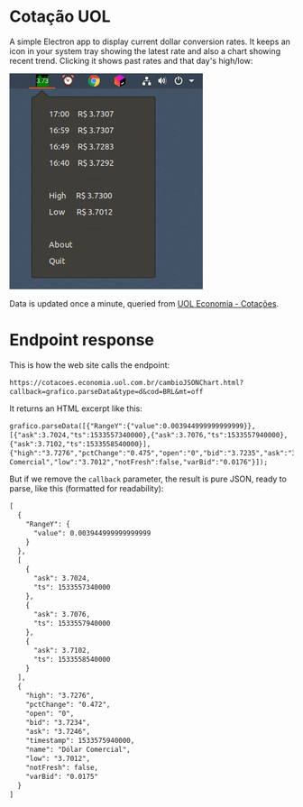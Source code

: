 
# Cotação UOL

A simple Electron app to display current dollar conversion rates. It keeps an icon in your system tray showing the latest rate and also a chart showing recent trend. Clicking it shows past rates and that day's high/low:

![](screenshot.png)

Data is updated once a minute, queried from [UOL Economia - Cotações](https://economia.uol.com.br/cotacoes/cambio/dolar-comercial-estados-unidos/).

# Endpoint response

This is how the web site calls the endpoint:

    https://cotacoes.economia.uol.com.br/cambioJSONChart.html?callback=grafico.parseData&type=d&cod=BRL&mt=off

It returns an HTML excerpt like this:

    grafico.parseData([{"RangeY":{"value":0.003944999999999999}},[{"ask":3.7024,"ts":1533557340000},{"ask":3.7076,"ts":1533557940000},{"ask":3.7102,"ts":1533558540000}],{"high":"3.7276","pctChange":"0.475","open":"0","bid":"3.7235","ask":"3.7247","timestamp":1533575340000,"name":"Dólar Comercial","low":"3.7012","notFresh":false,"varBid":"0.0176"}]);

But if we remove the `callback` parameter, the result is pure JSON, ready to parse, like this (formatted for readability):

    [
      {
        "RangeY": {
          "value": 0.003944999999999999
        }
      },
      [
        {
          "ask": 3.7024,
          "ts": 1533557340000
        },
        {
          "ask": 3.7076,
          "ts": 1533557940000
        },
        {
          "ask": 3.7102,
          "ts": 1533558540000
        }
      ],
      {
        "high": "3.7276",
        "pctChange": "0.472",
        "open": "0",
        "bid": "3.7234",
        "ask": "3.7246",
        "timestamp": 1533575940000,
        "name": "Dólar Comercial",
        "low": "3.7012",
        "notFresh": false,
        "varBid": "0.0175"
      }
    ]

